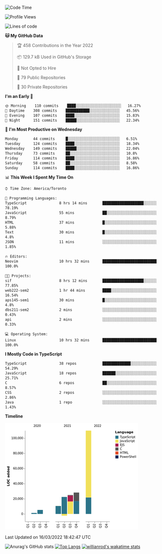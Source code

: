 <!--START_SECTION:waka-->
![Code Time](http://img.shields.io/badge/Code%20Time-188%20hrs%2017%20mins-blue)

![Profile Views](http://img.shields.io/badge/Profile%20Views-18-blue)

![Lines of code](https://img.shields.io/badge/From%20Hello%20World%20I%27ve%20Written-200%20Thousand%20lines%20of%20code-blue)

**🐱 My GitHub Data** 

> 🏆 458 Contributions in the Year 2022
 > 
> 📦 129.7 kB Used in GitHub's Storage 
 > 
> 🚫 Not Opted to Hire
 > 
> 📜 79 Public Repositories 
 > 
> 🔑 30 Private Repositories  
 > 
**I'm an Early 🐤** 

```text
🌞 Morning    110 commits    ████░░░░░░░░░░░░░░░░░░░░░   16.27% 
🌆 Daytime    308 commits    ███████████░░░░░░░░░░░░░░   45.56% 
🌃 Evening    107 commits    ████░░░░░░░░░░░░░░░░░░░░░   15.83% 
🌙 Night      151 commits    █████░░░░░░░░░░░░░░░░░░░░   22.34%

```
📅 **I'm Most Productive on Wednesday** 

```text
Monday       44 commits     █░░░░░░░░░░░░░░░░░░░░░░░░   6.51% 
Tuesday      124 commits    ████░░░░░░░░░░░░░░░░░░░░░   18.34% 
Wednesday    149 commits    █████░░░░░░░░░░░░░░░░░░░░   22.04% 
Thursday     73 commits     ██░░░░░░░░░░░░░░░░░░░░░░░   10.8% 
Friday       114 commits    ████░░░░░░░░░░░░░░░░░░░░░   16.86% 
Saturday     58 commits     ██░░░░░░░░░░░░░░░░░░░░░░░   8.58% 
Sunday       114 commits    ████░░░░░░░░░░░░░░░░░░░░░   16.86%

```


📊 **This Week I Spent My Time On** 

```text
⌚︎ Time Zone: America/Toronto

💬 Programming Languages: 
TypeScript               8 hrs 14 mins       ███████████████████░░░░░░   78.19% 
JavaScript               55 mins             ██░░░░░░░░░░░░░░░░░░░░░░░   8.79% 
HTML                     37 mins             █░░░░░░░░░░░░░░░░░░░░░░░░   5.88% 
Text                     30 mins             █░░░░░░░░░░░░░░░░░░░░░░░░   4.8% 
JSON                     11 mins             ░░░░░░░░░░░░░░░░░░░░░░░░░   1.85%

🔥 Editors: 
Neovim                   10 hrs 32 mins      █████████████████████████   100.0%

🐱‍💻 Projects: 
sif                      8 hrs 12 mins       ███████████████████░░░░░░   77.85% 
web222-sem2              1 hr 44 mins        ████░░░░░░░░░░░░░░░░░░░░░   16.54% 
aps145-sem1              30 mins             █░░░░░░░░░░░░░░░░░░░░░░░░   4.8% 
dbs211-sem2              2 mins              ░░░░░░░░░░░░░░░░░░░░░░░░░   0.43% 
api                      2 mins              ░░░░░░░░░░░░░░░░░░░░░░░░░   0.33%

💻 Operating System: 
Linux                    10 hrs 32 mins      █████████████████████████   100.0%

```

**I Mostly Code in TypeScript** 

```text
TypeScript               38 repos            █████████████░░░░░░░░░░░░   54.29% 
JavaScript               18 repos            ██████░░░░░░░░░░░░░░░░░░░   25.71% 
C                        6 repos             ██░░░░░░░░░░░░░░░░░░░░░░░   8.57% 
CSS                      2 repos             ░░░░░░░░░░░░░░░░░░░░░░░░░   2.86% 
Java                     1 repo              ░░░░░░░░░░░░░░░░░░░░░░░░░   1.43%

```


**Timeline**

![Chart not found](https://raw.githubusercontent.com/wise-introvert/wise-introvert/master/charts/bar_graph.png) 


 Last Updated on 16/03/2022 18:42:47 UTC
<!--END_SECTION:waka-->

![Anurag's GitHub stats](https://github-readme-stats.vercel.app/api?username=wise-introvert&count_private=true&show_icons=true)
[![Top Langs](https://github-readme-stats.vercel.app/api/top-langs/?username=wise-introvert&langs_count=10)](https://github.com/anuraghazra/github-readme-stats)
[![willianrod's wakatime stats](https://github-readme-stats.vercel.app/api/wakatime?username=wiseintrovert)](https://github.com/anuraghazra/github-readme-stats)
